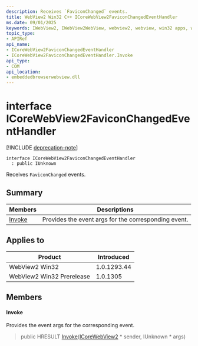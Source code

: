 ```yaml
---
description: Receives `FaviconChanged` events.
title: WebView2 Win32 C++ ICoreWebView2FaviconChangedEventHandler
ms.date: 09/01/2025
keywords: IWebView2, IWebView2WebView, webview2, webview, win32 apps, win32, edge, ICoreWebView2, ICoreWebView2Controller, browser control, edge html, ICoreWebView2FaviconChangedEventHandler
topic_type: 
- APIRef
api_name:
- ICoreWebView2FaviconChangedEventHandler
- ICoreWebView2FaviconChangedEventHandler.Invoke
api_type:
- COM
api_location:
- embeddedbrowserwebview.dll
---
```


# interface ICoreWebView2FaviconChangedEventHandler

[!INCLUDE [deprecation-note](../includes/deprecation-note.md)]

```
interface ICoreWebView2FaviconChangedEventHandler
  : public IUnknown
```

Receives `FaviconChanged` events.

## Summary

 Members                        | Descriptions
--------------------------------|---------------------------------------------
[Invoke](#invoke) | Provides the event args for the corresponding event.

## Applies to

Product                         | Introduced
--------------------------------|---------------------------------------------
WebView2 Win32            |    1.0.1293.44
WebView2 Win32 Prerelease |    1.0.1305

## Members

#### Invoke

Provides the event args for the corresponding event.

> public HRESULT [Invoke](#invoke)([ICoreWebView2](icorewebview2.md#icorewebview2) * sender, IUnknown * args)

